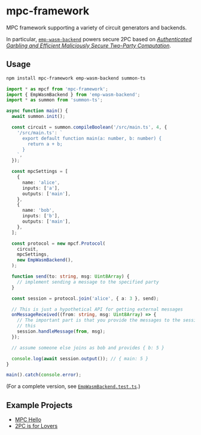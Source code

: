# mpc-framework

MPC framework supporting a variety of circuit generators and backends.

In particular, [`emp-wasm-backend`](https://github.com/voltrevo/emp-wasm-backend) powers secure 2PC based on [*Authenticated Garbling and Efficient Maliciously Secure Two-Party Computation*](https://eprint.iacr.org/2017/030.pdf).

## Usage

```sh
npm install mpc-framework emp-wasm-backend summon-ts
```

```ts
import * as mpcf from 'mpc-framework';
import { EmpWasmBackend } from 'emp-wasm-backend';
import * as summon from 'summon-ts';

async function main() {
  await summon.init();

  const circuit = summon.compileBoolean('/src/main.ts', 4, {
    '/src/main.ts': `
      export default function main(a: number, b: number) {
        return a + b;
      }
    `,
  });

  const mpcSettings = [
    {
      name: 'alice',
      inputs: ['a'],
      outputs: ['main'],
    },
    {
      name: 'bob',
      inputs: ['b'],
      outputs: ['main'],
    },
  ];

  const protocol = new mpcf.Protocol(
    circuit,
    mpcSettings,
    new EmpWasmBackend(),
  );

  function send(to: string, msg: Uint8Array) {
    // implement sending a message to the specified party
  }

  const session = protocol.join('alice', { a: 3 }, send);

  // This is just a hypothetical API for getting external messages
  onMessageReceived((from: string, msg: Uint8Array) => {
    // The important part is that you provide the messages to the session like
    // this
    session.handleMessage(from, msg);
  });

  // assume someone else joins as bob and provides { b: 5 }

  console.log(await session.output()); // { main: 5 }
}

main().catch(console.error);
```

(For a complete version, see [`EmpWasmBackend.test.ts`](./tests/EmpWasmBackend.test.ts).)

## Example Projects

- [MPC Hello](https://voltrevo.github.io/mpc-hello/)
- [2PC is for Lovers](https://voltrevo.github.io/2pc-is-for-lovers/)
